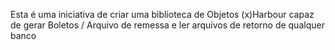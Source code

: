 Esta é uma iniciativa de criar uma biblioteca de Objetos (x)Harbour capaz de gerar Boletos / Arquivo de remessa e ler arquivos de retorno de qualquer banco